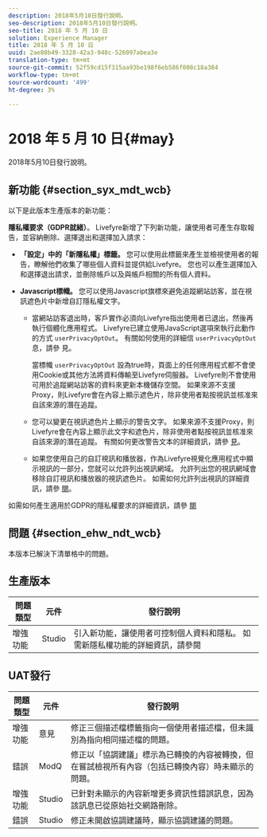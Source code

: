 ```yaml
---
description: 2018年5月10日發行說明。
seo-description: 2018年5月10日發行說明。
seo-title: 2018 年 5 月 10 日
solution: Experience Manager
title: 2018 年 5 月 10 日
uuid: 2ae80b49-3328-42a3-948c-526097abea3e
translation-type: tm+mt
source-git-commit: 52f59cd15f315aa93be198f6eb586f008c18a384
workflow-type: tm+mt
source-wordcount: '499'
ht-degree: 3%

---
```



# 2018 年 5 月 10 日{#may}

2018年5月10日發行說明。

## 新功能 {#section_syx_mdt_wcb}

以下是此版本生產版本的新功能：

**隱私權要求（GDPR就緒）**。 Livefyre新增了下列新功能，讓使用者可產生存取報告，並容納刪除、選擇退出和選擇加入請求：

* **「設定」中的「新隱私權」標籤。** 您可以使用此標籤來產生並檢視使用者的報告，瞭解他們收集了哪些個人資料並提供給Livefyre。 您也可以產生選擇加入和選擇退出請求，並刪除帳戶以及與帳戶相關的所有個人資料。
* **Javascript標幟。** 您可以使用Javascript旗標來避免追蹤網站訪客，並在視訊遮色片中新增自訂隱私權文字。

   * 當網站訪客退出時，客戶實作必須向Livefyre指出使用者已退出，然後再執行個體化應用程式。 Livefyre已建立使用JavaScript選項來執行此動作的方式 `userPrivacyOptOut`。 有關如何使用的詳細信 `userPrivacyOptOut`息，請參 [](/help/using/c-settings-other/c-gdpr-compliance/c-gdpr-compliance.md#section_nmz_q3n_3db)見。

      當標幟 `userPrivacyOptOut` 設為true時，頁面上的任何應用程式都不會使用Cookie或其他方法將資料傳輸至Livefyre伺服器。 Livefyre則不會使用可用於追蹤網站訪客的資料來更新本機儲存空間。 如果來源不支援Proxy，則Livefyre會在內容上顯示遮色片，除非使用者點按視訊並核准來自該來源的潛在追蹤。

   * 您可以變更在視訊遮色片上顯示的警告文字。 如果來源不支援Proxy，則Livefyre會在內容上顯示此文字和遮色片，除非使用者點按視訊並核准來自該來源的潛在追蹤。 有關如何更改警告文本的詳細資訊，請參 [見](/help/using/c-settings-other/c-gdpr-compliance/c-gdpr-compliance.md#section_pb5_mnp_ldb)。
   * 如果您使用自己的自訂視訊和播放器，作為Livefyre視覺化應用程式中顯示視訊的一部分，您就可以允許列出視訊網域。 允許列出您的視訊網域會移除自訂視訊和播放器的視訊遮色片。 如需如何允許列出視訊的詳細資訊，請參 [閱](/help/using/c-settings-other/c-gdpr-compliance/c-gdpr-compliance.md#section_bzp_pnp_ldb)。

如需如何產生適用於GDPR的隱私權要求的詳細資訊，請參 [閱](/help/using/c-settings-other/c-gdpr-compliance/c-gdpr-compliance.md#concept_q1l_r5s_rcb)

## 問題 {#section_ehw_ndt_wcb}

本版本已解決下清單格中的問題。

## 生產版本

| **問題類型** | **元件** | **發行說明** |
|---|---|---|
| 增強功能 | Studio | 引入新功能，讓使用者可控制個人資料和隱私。 如需新隱私權功能的詳細資訊，請參閱 [](#c_rn/section_syx_mdt_wcb) |

## UAT發行

| **問題類型** | **元件** | **發行說明** |
|---|---|---|
| 增強功能 | 意見 | 修正三個描述檔標籤指向一個使用者描述檔，但未識別為指向相同描述檔的問題。 |
| 錯誤 | ModQ | 修正以「協調建議」標示為已轉換的內容被轉換，但在嘗試檢視所有內容（包括已轉換內容）時未顯示的問題。 |
| 增強功能 | Studio | 已針對未顯示的內容新增更多資訊性錯誤訊息，因為該訊息已從原始社交網路刪除。 |
| 錯誤 | Studio | 修正未開啟協調建議時，顯示協調建議的問題。 |

